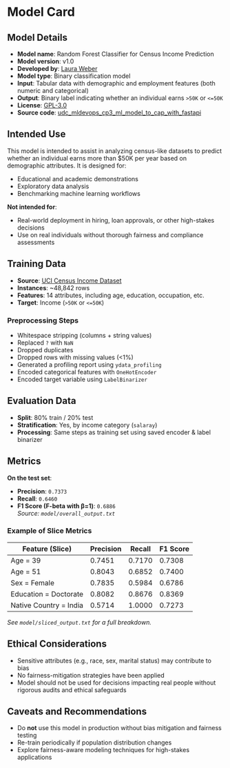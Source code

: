 # Model Card

## Model Details

- **Model name**: Random Forest Classifier for Census Income Prediction  
- **Model version**: v1.0  
- **Developed by**: [Laura Weber](https://github.com/LauRacoon2110)  
- **Model type**: Binary classification model  
- **Input**: Tabular data with demographic and employment features (both numeric and categorical)  
- **Output**: Binary label indicating whether an individual earns `>50K` or `<=50K`  
- **License**: [GPL-3.0](https://www.gnu.org/licenses/#GPL)  
- **Source code**: [udc_mldevops_cp3_ml_model_to_cap_with_fastapi](https://github.com/LauRacoon2110/udc_mldevops_cp3_ml_model_to_cap_with_fastapi)  

## Intended Use

This model is intended to assist in analyzing census-like datasets to predict whether an individual earns more than $50K per year based on demographic attributes. It is designed for:

- Educational and academic demonstrations  
- Exploratory data analysis  
- Benchmarking machine learning workflows  

**Not intended for**:

- Real-world deployment in hiring, loan approvals, or other high-stakes decisions  
- Use on real individuals without thorough fairness and compliance assessments  

## Training Data

- **Source**: [UCI Census Income Dataset](https://archive.ics.uci.edu/dataset/20/census+income)  
- **Instances**: ~48,842 rows  
- **Features**: 14 attributes, including age, education, occupation, etc.  
- **Target**: Income (`>50K` or `<=50K`)  

### Preprocessing Steps

- Whitespace stripping (columns + string values)  
- Replaced `?` with `NaN`  
- Dropped duplicates  
- Dropped rows with missing values (<1%)  
- Generated a profiling report using `ydata_profiling`
- Encoded categorical features with `OneHotEncoder`  
- Encoded target variable using `LabelBinarizer` 

## Evaluation Data

- **Split**: 80% train / 20% test  
- **Stratification**: Yes, by income category (`salaray`) 
- **Processing**: Same steps as training set using saved encoder & label binarizer  

## Metrics

**On the test set**:
- **Precision**: `0.7373`  
- **Recall**: `0.6460`  
- **F1 Score (F-beta with β=1)**: `0.6886`  
_Source: `model/overall_output.txt`_

### Example of Slice Metrics

| Feature (Slice)              | Precision | Recall | F1 Score |
|-----------------------------|-----------|--------|----------|
| Age = 39                    | 0.7451    | 0.7170 | 0.7308   |
| Age = 51                    | 0.8043    | 0.6852 | 0.7400   |
| Sex = Female                | 0.7835    | 0.5984 | 0.6786   |
| Education = Doctorate       | 0.8082    | 0.8676 | 0.8369   |
| Native Country = India      | 0.5714    | 1.0000 | 0.7273   |

_See `model/sliced_output.txt` for a full breakdown._

## Ethical Considerations

- Sensitive attributes (e.g., race, sex, marital status) may contribute to bias  
- No fairness-mitigation strategies have been applied  
- Model should not be used for decisions impacting real people without rigorous audits and ethical safeguards  

## Caveats and Recommendations

- Do **not** use this model in production without bias mitigation and fairness testing  
- Re-train periodically if population distribution changes  
- Explore fairness-aware modeling techniques for high-stakes applications  
